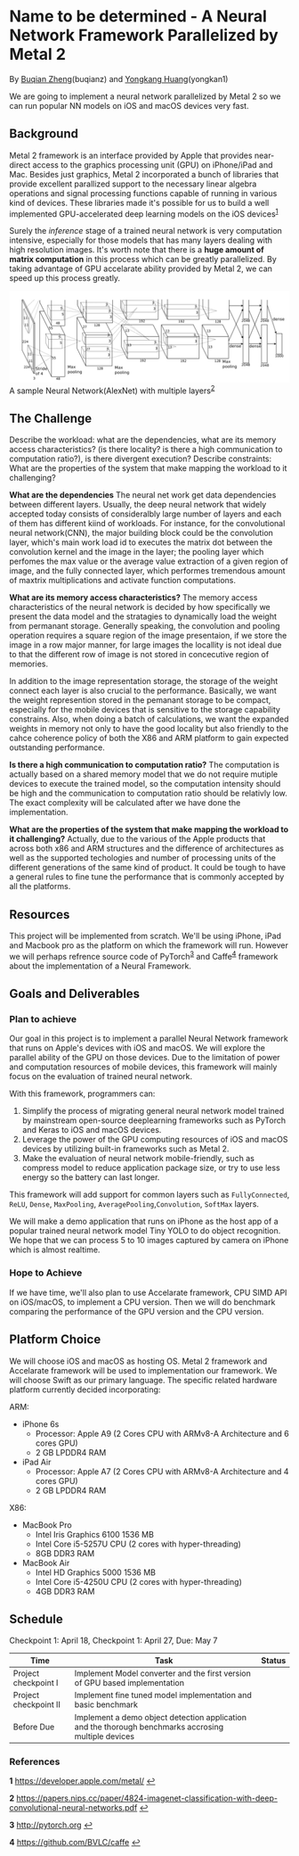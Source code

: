 # Name to be determined - A Neural Network Framework Parallelized by Metal 2

By [Buqian Zheng](https://github.com/zhengbuqian)(buqianz) and [Yongkang Huang](https://github.com/MrDwZ)(yongkan1)

We are going to implement a neural network parallelized by Metal 2 so we can run popular NN models on iOS and macOS devices very fast.

## Background

Metal 2 framework is an interface provided by Apple that provides near-direct access to the graphics processing unit (GPU) on iPhone/iPad and Mac. Besides just graphics, Metal 2 incorporated a bunch of libraries that provide excellent parallized support to the necessary linear algebra operations and signal processing functions capable of running in various kind of devices. These libraries made it's possible for us to build a well implemented GPU-accelerated deep learning models on the iOS devices<sup id="a1">[1](#f1)</sup> 

Surely the _inference_ stage of a trained neural network is very computation intensive, especially for those models that has many layers dealing with high resolution images.  It's worth note that there is a **huge amount of matrix computation** in this process which can be greatly parallelized. By taking advantage of GPU accelarate ability provided by Metal 2, we can speed up this process greatly.

![](img/alexnet.png)
A sample Neural Network(AlexNet) with multiple layers<sup id="a2">[2](#f2)</sup>

## The Challenge

Describe the workload: what are the dependencies, what are its memory access characteristics? (is there locality? is there a high communication to computation ratio?), is there divergent execution?
Describe constraints: What are the properties of the system that make mapping the workload to it challenging?

**What are the dependencies**
The neural net work get data dependencies between different layers. Usually, the deep neural network that widely accepted today consists of consideralbly large number of layers and each of them has different kiind of workloads. For instance, for the convolutional neural network(CNN), the major building block could be the convolution layer, which's main work load id to executes the matrix dot between the convolution kernel and the image in the layer; the pooling layer which perfomes the max value or the average value extraction of a given region of image, and the fully connected layer, which performes tremendous amount of maxtrix multiplications and activate function computations.

**What are its memory access characteristics?**
The memory access characteristics of the neural network is decided by how specifically we present the data model and the stratagies to dynamically load the weight from permanant storage. Generally speaking, the convolution and pooling operation requires a square region of the image presentaion, if we store the image in a row major manner, for large images the locallity is not ideal due to that the different row of image is not stored in concecutive region of memories.

In addition to the image representation storage, the storage of the weight connect each layer is also crucial to the performance. Basically, we want the weight represention stored in the pemanant storage to be compact, especially for the mobile devices that is sensitive to the storage capability constrains. Also, when doing a batch of calculations, we want the expanded weights in memory not only to have the good locality but also friendly to the cahce coherence policy of both the X86 and ARM platform to gain expected outstanding  performance.

**Is there a high communication to computation ratio?**
The computation is actually based on a shared memory model that we do not require mutiple devices to execute the trained model, so the computation intensity should be high and the communication to computation ratio should be relativly low. The exact complexity will be calculated after we have done the implementation.

**What are the properties of the system that make mapping the workload to it challenging?**
Actually, due to the various of the Apple products that across both x86 and ARM structures and the difference of architectures as well as the supported techologies and number of processing units of the different generations of the same kind of product. It could be tough to have a general rules to fine tune the performance that is commonly accepted by all the platforms.

## Resources
This project will be implemented from scratch. We'll be using iPhone, iPad and Macbook pro as the platform on which the framework will run. However we will perhaps refrence source code of PyTorch<sup id="a3">[3](#f3)</sup> and Caffe<sup id="a4">[4](#f4)</sup> framework about the implementation of a Neural Framework.

## Goals and Deliverables

### Plan to achieve

Our goal in this project is to implement a parallel Neural Network framework that runs on Apple's devices with iOS and macOS. We will explore the parallel ability of the GPU on those devices. Due to the limitation of power and computation resources of mobile devices, this framework will mainly focus on the evaluation of trained neural network.

With this framework, programmers can:

1. Simplify the process of migrating general neural network model trained by mainstream open-source deeplearning frameworks such as PyTorch and Keras to iOS and macOS devices.
2. Leverage the power of the GPU computing resources of iOS and macOS devices by utilizing built-in frameworks such as Metal 2.
3. Make the evaluation of neural network mobile-friendly, such as compress model to reduce application package size, or try to use less energy so the battery can last longer.

This framework will add support for common layers such as `FullyConnected`, `ReLU`, `Dense`, `MaxPooling`, `AveragePooling`,`Convolution`, `SoftMax` layers.

We will make a demo application that runs on iPhone as the host app of a popular trained neural network model Tiny YOLO to do object recognition. We hope that we can process 5 to 10 images captured by camera on iPhone which is almost realtime.

### Hope to Achieve

If we have time, we'll also plan to use Accelarate framework, CPU SIMD API on iOS/macOS, to implement a CPU version. Then we will do benchmark comparing the performance of the GPU version and the CPU version.

## Platform Choice

We will choose iOS and macOS as hosting OS. Metal 2 framework and Accelarate framework will be used to implementation our framework. We will choose Swift as our primary language. The specific related hardware platform currently decided incorporating:

ARM:

* iPhone 6s
  * Processor: Apple A9 (2 Cores CPU with ARMv8-A Architecture and 6 cores GPU)
  * 2 GB LPDDR4 RAM
* iPad Air
  * Processor: Apple A7 (2 Cores CPU with ARMv8-A Architecture and 4 cores GPU)
  * 2 GB LPDDR4 RAM

X86:

* MacBook Pro
  * Intel Iris Graphics 6100 1536 MB
  * Intel Core i5-5257U CPU (2 cores with hyper-threading)
  * 8GB DDR3 RAM
* MacBook Air
  * Intel HD Graphics 5000 1536 MB
  * Intel Core i5-4250U CPU (2 cores with hyper-threading)
  * 4GB DDR3 RAM

## Schedule

Checkpoint 1: April 18, Checkpoint 1: April 27, Due: May 7

|Time|Task|Status|
|---|---|---|
|Project checkpoint I|Implement Model converter and the first version of GPU based implementation ||
|Project checkpoint II|Implement fine tuned model implementation and basic benchmark||
|Before Due|Implement a demo object detection application and the thorough benchmarks accrosing multiple devices ||

### References

<b id="f1">1</b> https://developer.apple.com/metal/ [↩](#a1)

<b id="f2">2</b> https://papers.nips.cc/paper/4824-imagenet-classification-with-deep-convolutional-neural-networks.pdf [↩](#a2)

<b id="f3">3</b> http://pytorch.org [↩](#a3)

<b id="f4">4</b> https://github.com/BVLC/caffe [↩](#a4)


